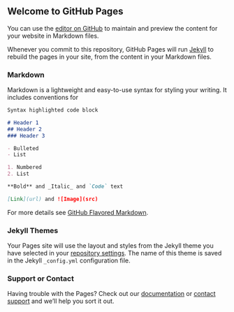 ## Welcome to GitHub Pages

You can use the [editor on GitHub](https://github.com/VrajDesai25/IWP/edit/master/README.md) to maintain and preview the content for your website in Markdown files.

Whenever you commit to this repository, GitHub Pages will run [Jekyll](https://jekyllrb.com/) to rebuild the pages in your site, from the content in your Markdown files.

### Markdown

Markdown is a lightweight and easy-to-use syntax for styling your writing. It includes conventions for

```markdown
Syntax highlighted code block

# Header 1
## Header 2
### Header 3

- Bulleted
- List

1. Numbered
2. List

**Bold** and _Italic_ and `Code` text

[Link](url) and ![Image](src)
```

For more details see [GitHub Flavored Markdown](https://guides.github.com/features/mastering-markdown/).

### Jekyll Themes

Your Pages site will use the layout and styles from the Jekyll theme you have selected in your [repository settings](https://github.com/VrajDesai25/IWP/settings). The name of this theme is saved in the Jekyll `_config.yml` configuration file.

### Support or Contact

Having trouble with the Pages? Check out our [documentation](https://help.github.com/categories/github-pages-basics/) or [contact support](https://github.com/contact) and we’ll help you sort it out.
